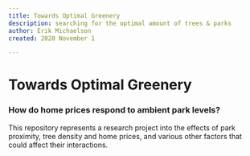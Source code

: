 ```yaml
---
title: Towards Optimal Greenery
description: searching for the optimal amount of trees & parks
author: Erik Michaelson
created: 2020 November 1

---
```


Towards Optimal Greenery
========================
### How do home prices respond to ambient park levels?
This repository represents a research project into the effects
of park proximity, tree density and home prices, and various other
factors that could affect their interactions.
